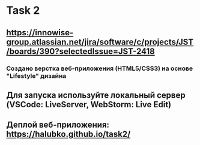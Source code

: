 # Task 2

## https://innowise-group.atlassian.net/jira/software/c/projects/JST/boards/390?selectedIssue=JST-2418

### Создано верстка веб-приложения (HTML5/CSS3) на основе "Lifestyle" дизайна

## Для запуска используйте локальный сервер (VSCode: LiveServer, WebStorm: Live Edit)

## Деплой веб-приложения: https://halubko.github.io/task2/